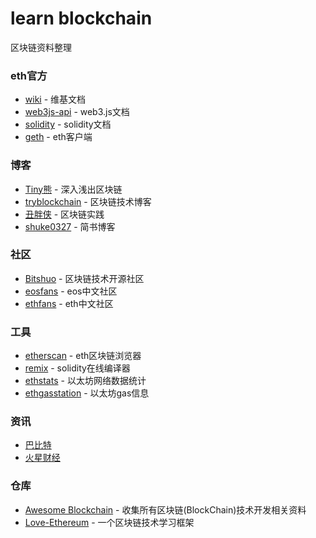 # learn blockchain
区块链资料整理

### eth官方
- [wiki](https://github.com/ethereum/wiki/wiki) - 维基文档
- [web3js-api](https://github.com/ethereum/wiki/wiki/JavaScript-API) - web3.js文档
- [solidity](https://solidity.readthedocs.io/en/v0.4.24/) - solidity文档
- [geth](https://github.com/ethereum/go-ethereum) - eth客户端
### 博客
- [Tiny熊](https://learnblockchain.cn/) - 深入浅出区块链
- [tryblockchain](http://me.tryblockchain.org/) - 区块链技术博客
- [丑胖侠](https://blog.csdn.net/column/details/13651.html) - 区块链实践
- [shuke0327](https://www.jianshu.com/u/29f865fe3598) - 简书博客
### 社区
- [Bitshuo](https://bitshuo.com/) - 区块链技术开源社区
- [eosfans](https://eosfans.io/) - eos中文社区
- [ethfans](https://eosfans.io/) - eth中文社区
### 工具
- [etherscan](https://etherscan.io/) - eth区块链浏览器
- [remix](http://remix.ethereum.org/) - solidity在线编译器
- [ethstats](https://ethstats.net/) - 以太坊网络数据统计
- [ethgasstation](https://ethgasstation.info/index.php) - 以太坊gas信息
### 资讯
- [巴比特](http://www.8btc.com)
- [火星财经](http://www.huoxing24.com/)
### 仓库
- [Awesome Blockchain](https://github.com/chaozh/awesome-blockchain-cn) - 收集所有区块链(BlockChain)技术开发相关资料
- [Love-Ethereum](https://github.com/xianfeng92/Love-Ethereum) - 一个区块链技术学习框架
